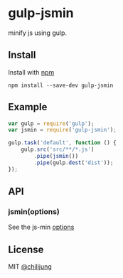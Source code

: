 # gulp-jsmin

minify js using gulp.

## Install

Install with [npm](https://npmjs.org/package/gulp-jsmin)

```
npm install --save-dev gulp-jsmin
```


## Example

```js
var gulp = require('gulp');
var jsmin = require('gulp-jsmin');

gulp.task('default', function () {
	gulp.src('src/**/*.js')
		.pipe(jsmin())
		.pipe(gulp.dest('dist'));
});
```


## API

### jsmin(options)

See the js-min [options]()

## License

MIT [@chilijung](http://github.com/chilijung)
